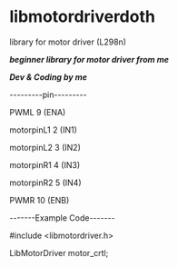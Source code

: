 # libmotordriverdoth

library for motor driver (L298n)

***beginner library for motor driver from me***

***Dev & Coding by me***

---------pin--------- 		  

PWML 9 (ENA)

motorpinL1 2 (IN1)

motorpinL2 3 (IN2)

motorpinR1 4 (IN3)

motorpinR2 5 (IN4)

PWMR 10 (ENB)

-------Example Code-------

#include <libmotordriver.h>

LibMotorDriver motor_crtl;

